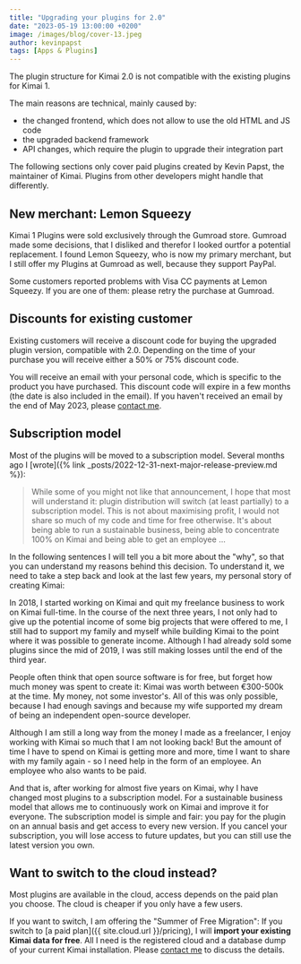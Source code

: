 ```yaml
---
title: "Upgrading your plugins for 2.0"
date: "2023-05-19 13:00:00 +0200"
image: /images/blog/cover-13.jpeg
author: kevinpapst
tags: [Apps & Plugins]
---
```


The plugin structure for Kimai 2.0 is not compatible with the existing plugins for Kimai 1.

The main reasons are technical, mainly caused by:

- the changed frontend, which does not allow to use the old HTML and JS code
- the upgraded backend framework  
- API changes, which require the plugin to upgrade their integration part

The following sections only cover paid plugins created by Kevin Papst, the maintainer of Kimai. Plugins from other developers might handle that differently.

## New merchant: Lemon Squeezy

Kimai 1 Plugins were sold exclusively through the Gumroad store. 
Gumroad made some decisions, that I disliked and therefor I looked ourtfor a potential replacement.
I found Lemon Squeezy, who is now my primary merchant, but I still offer my Plugins at Gumroad as well, because they support PayPal.

Some customers reported problems with Visa CC payments at Lemon Squeezy. If you are one of them: please retry the purchase at Gumroad.  

## Discounts for existing customer

Existing customers will receive a discount code for buying the upgraded plugin version, compatible with 2.0.
Depending on the time of your purchase you will receive either a 50% or 75% discount code.

You will receive an email with your personal code, which is specific to the product you have purchased.
This discount code will expire in a few months (the date is also included in the email).
If you haven't received an email by the end of May 2023, please [contact me](mailto:support@kimai.cloud).

## Subscription model

Most of the plugins will be moved to a subscription model.
Several months ago I [wrote]({% link _posts/2022-12-31-next-major-release-preview.md %}): 

> While some of you might not like that announcement, I hope that most will understand it: plugin distribution will switch (at least partially) to a subscription model.
> This is not about maximising profit, I would not share so much of my code and time for free otherwise.
> It's about being able to run a sustainable business, being able to concentrate 100% on Kimai and
> being able to get an employee ...

In the following sentences I will tell you a bit more about the "why", so that you can understand my reasons behind this decision.
To understand it, we need to take a step back and look at the last few years, my personal story of creating Kimai:

In 2018, I started working on Kimai and quit my freelance business to work on Kimai full-time.
In the course of the next three years, I not only had to give up the potential income of some big projects that were offered to me,
I still had to support my family and myself while building Kimai to the point where it was possible to generate income.
Although I had already sold some plugins since the mid of 2019, I was still making losses until the end of the third year.

People often think that open source software is for free, but forget how much money was spent to create it:
Kimai was worth between €300-500k at the time. My money, not some investor's.
All of this was only possible, because I had enough savings and because my wife supported my dream of being an independent open-source developer.

Although I am still a long way from the money I made as a freelancer, I enjoy working with Kimai so much that I am not looking back!
But the amount of time I have to spend on Kimai is getting more and more, time I want to share with my family again - so I need help in the form of an employee.
An employee who also wants to be paid.

And that is, after working for almost five years on Kimai, why I have changed most plugins to a subscription model. For a sustainable business model that allows me to continuously work on Kimai and improve it for everyone.
The subscription model is simple and fair: you pay for the plugin on an annual basis and get access to every new version.
If you cancel your subscription, you will lose access to future updates, but you can still use the latest version you own.

## Want to switch to the cloud instead?

Most plugins are available in the cloud, access depends on the paid plan you choose. 
The cloud is cheaper if you only have a few users.

If you want to switch, I am offering the "Summer of Free Migration":
If you switch to [a paid plan]({{ site.cloud.url }}/pricing), I will **import your existing Kimai data for free**.
All I need is the registered cloud and a database dump of your current Kimai installation.
Please [contact me](mailto:support@kimai.cloud) to discuss the details.
